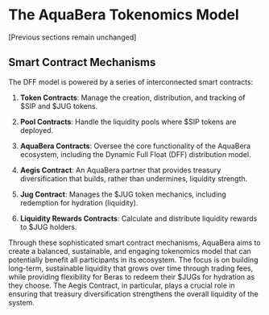 # The AquaBera Tokenomics Model

[Previous sections remain unchanged]

## Smart Contract Mechanisms

The DFF model is powered by a series of interconnected smart contracts:

1. **Token Contracts**: Manage the creation, distribution, and tracking of $SIP and $JUG tokens.

2. **Pool Contracts**: Handle the liquidity pools where $SIP tokens are deployed.

3. **AquaBera Contracts**: Oversee the core functionality of the AquaBera ecosystem, including the Dynamic Full Float (DFF) distribution model.

4. **Aegis Contract**: An AquaBera partner that provides treasury diversification that builds, rather than undermines, liquidity strength.

5. **Jug Contract**: Manages the $JUG token mechanics, including redemption for hydration (liquidity).

6. **Liquidity Rewards Contracts**: Calculate and distribute liquidity rewards to $JUG holders.

Through these sophisticated smart contract mechanisms, AquaBera aims to create a balanced, sustainable, and engaging tokenomics model that can potentially benefit all participants in its ecosystem. The focus is on building long-term, sustainable liquidity that grows over time through trading fees, while providing flexibility for Beras to redeem their $JUGs for hydration as they choose. The Aegis Contract, in particular, plays a crucial role in ensuring that treasury diversification strengthens the overall liquidity of the system.
